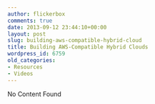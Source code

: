 ```yaml
---
author: flickerbox
comments: true
date: 2013-09-12 23:44:10+00:00
layout: post
slug: building-aws-compatible-hybrid-cloud
title: Building AWS-Compatible Hybrid Clouds
wordpress_id: 6759
old_categories:
- Resources
- Videos
---
```


No Content Found
